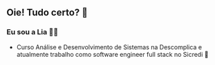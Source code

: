 ## Oie! Tudo certo? 👋
### Eu sou a Lia 👩‍💻 

- Curso Análise e Desenvolvimento de Sistemas na Descomplica e atualmente trabalho como software engineer full stack no Sicredi 💚 
